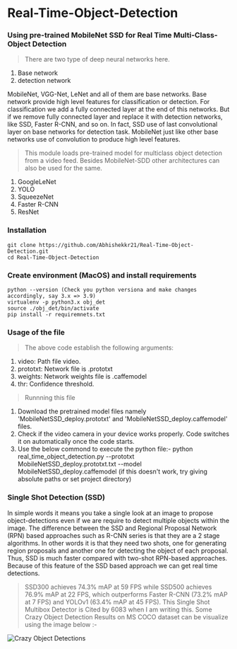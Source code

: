 # Real-Time-Object-Detection
### Using pre-trained MobileNet SSD for Real Time Multi-Class-Object Detection

> There are two type of deep neural networks here. 
  1. Base network 
  2. detection network 

MobileNet, VGG-Net, LeNet and all of them are base networks. Base network provide high level features for classification or detection. For classification we add a fully connected layer at the end of this networks. But if we remove fully connected layer and replace it with detection networks, like SSD, Faster R-CNN, and so on. In fact, SSD use of last convolutional layer on base networks for detection task. MobileNet just like other base networks use of convolution to produce high level features.

> This module loads pre-trained model for multiclass object detection from a video feed. Besides MobileNet-SDD other architectures can also be used for the same.
   1. GoogleLeNet
   2. YOLO
   3. SqueezeNet
   4. Faster R-CNN
   5. ResNet
   
### Installation
    git clone https://github.com/Abhishekkr21/Real-Time-Object-Detection.git
    cd Real-Time-Object-Detection

### Create environment (MacOS) and install requirements
    python --version (Check you python versiona and make changes accordingly, say 3.x => 3.9)
    virtualenv -p python3.x obj_det
    source ./obj_det/bin/activate
    pip install -r requiremnets.txt

### Usage of the file
> The above code establish the following arguments:
  1. video: Path file video.
  2. prototxt: Network file is .prototxt
  3. weights: Network weights file is .caffemodel
  4. thr: Confidence threshold.

> Runnning this file
  1. Download the pretrained model files namely 'MobileNetSSD_deploy.prototxt' and 'MobileNetSSD_deploy.caffemodel' files.
  2. Check if the video camera in your device works properly. Code switches it on automatically once the code starts.
  3. Use the below commond to execute the python file:- python real_time_object_detection.py --prototxt MobileNetSSD_deploy.prototxt.txt --model MobileNetSSD_deploy.caffemodel (if this doesn't work, try giving absolute paths or set project directory)

 
### Single Shot Detection (SSD)

In simple words it means you take a single look at an image to propose object-detections even if we are require to detect multiple objects within the image. The difference between the SSD and Regional Proposal Network (RPN) based approaches such as R-CNN series is that they are a 2 stage algorithms. In other words it is that they need two shots, one for generating region proposals and another one for detecting the object of each proposal. Thus, SSD is much faster compared with two-shot RPN-based approaches. Because of this feature of the SSD based approach we can get real time detections.

> SSD300 achieves 74.3% mAP at 59 FPS while SSD500 achieves 76.9% mAP at 22 FPS, which outperforms Faster R-CNN (73.2% mAP at 7 FPS) and YOLOv1 (63.4% mAP at 45 FPS). This Single Shot Multibox Detector is Cited by 6083 when I am writing this. Some Crazy Object Detection Results on MS COCO dataset can be visualize using the image below :-

![Crazy Object Detections](https://miro.medium.com/max/1309/1*4BLx59c0GBy1v7hPL3nn2g.png)
